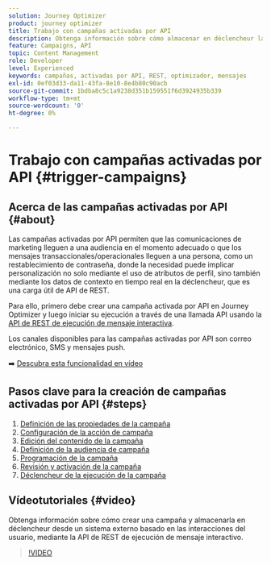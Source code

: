 ```yaml
---
solution: Journey Optimizer
product: journey optimizer
title: Trabajo con campañas activadas por API
description: Obtenga información sobre cómo almacenar en déclencheur las campañas mediante las API de Journey Optimizer.
feature: Campaigns, API
topic: Content Management
role: Developer
level: Experienced
keywords: campañas, activadas por API, REST, optimizador, mensajes
exl-id: 0ef03d33-da11-43fa-8e10-8e4b80c90acb
source-git-commit: 1bdba8c5c1a9238d351b159551f6d3924935b339
workflow-type: tm+mt
source-wordcount: '0'
ht-degree: 0%

---
```



# Trabajo con campañas activadas por API {#trigger-campaigns}

## Acerca de las campañas activadas por API {#about}

Las campañas activadas por API permiten que las comunicaciones de marketing lleguen a una audiencia en el momento adecuado o que los mensajes transaccionales/operacionales lleguen a una persona, como un restablecimiento de contraseña, donde la necesidad puede implicar personalización no solo mediante el uso de atributos de perfil, sino también mediante los datos de contexto en tiempo real en la déclencheur, que es una carga útil de API de REST.

Para ello, primero debe crear una campaña activada por API en Journey Optimizer y luego iniciar su ejecución a través de una llamada API usando la [API de REST de ejecución de mensaje interactiva](https://developer.adobe.com/journey-optimizer-apis/references/messaging/#tag/execution).

Los canales disponibles para las campañas activadas por API son correo electrónico, SMS y mensajes push.

➡️ [Descubra esta funcionalidad en vídeo](#video)

## Pasos clave para la creación de campañas activadas por API {#steps}

1. [Definición de las propiedades de la campaña](api-triggered-campaign-properties.md)
1. [Configuración de la acción de campaña](api-triggered-campaign-action.md)
1. [Edición del contenido de la campaña](api-triggered-campaign-content.md)
1. [Definición de la audiencia de campaña](api-triggered-campaign-audience.md)
1. [Programación de la campaña](api-triggered-campaign-schedule.md)
1. [Revisión y activación de la campaña](review-activate-api-triggered-campaign.md)
1. [Déclencheur de la ejecución de la campaña](trigger-campaigns.md)

## Vídeotutoriales {#video}

Obtenga información sobre cómo crear una campaña y almacenarla en déclencheur desde un sistema externo basado en las interacciones del usuario, mediante la API de REST de ejecución de mensaje interactivo.

>[!VIDEO](https://video.tv.adobe.com/v/3452728?quality=12&captions=spa)
